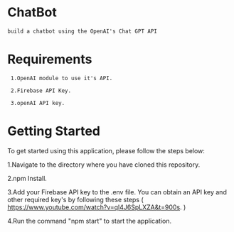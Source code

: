 # ChatBot 

    build a chatbot using the OpenAI's Chat GPT API

# Requirements

     1.OpenAI module to use it's API.

     2.Firebase API Key.

     3.openAI API key.
     
# Getting Started

To get started using this application, please follow the steps below:

   1.Navigate to the directory where you have cloned this repository.

   2.npm Install.

   3.Add your Firebase API key to the .env file. You can obtain an API key and other required key's by following these steps ( https://www.youtube.com/watch?v=ql4J6SpLXZA&t=900s. )

   4.Run the command "npm start" to start the application.
